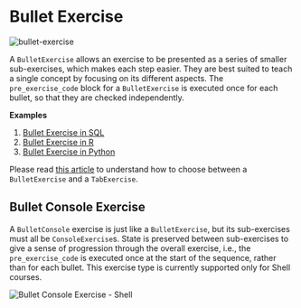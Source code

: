 # Bullet Exercise

![bullet-exercise](/images/BulletExercise.png)

A `BulletExercise` allows an exercise to be presented as a series of smaller sub-exercises, which makes each step easier. They are best suited to teach a single concept by focusing on its different aspects.  The `pre_exercise_code` block for a `BulletExercise` is executed once for each bullet, so that they are checked independently.

__Examples__

1. [Bullet Exercise in SQL](examples/md/sql/BulletExercise.md)
2. [Bullet Exercise in R](examples/md/r/BulletExercise.md)
3. [Bullet Exercise in Python](examples/md/python/BulletExercise.md)

Please read [this article](/courses/guides/tab-vs-bullet-exercises.html) to understand how to choose between a `BulletExercise` and a `TabExercise`.

## Bullet Console Exercise

A `BulletConsole` exercise is just like a `BulletExercise`, but its sub-exercises must all be `ConsoleExercise`s. State is preserved between sub-exercises to give a sense of progression through the overall exercise, i.e., the `pre_exercise_code` is executed once at the start of the sequence, rather than for each bullet. This exercise type is currently supported only for Shell courses.

![Bullet Console Exercise - Shell](/images/BulletConsoleExerciseShell.png)
